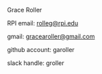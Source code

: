 Grace Roller

RPI email: rolleg@rpi.edu

gmail: gracearoller@gmail.com

github account: garoller

slack handle: groller
